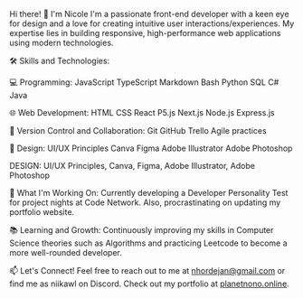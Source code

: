 Hi there! 👋 I'm Nicole
I'm a passionate front-end developer with a keen eye for design and a love for creating intuitive user interactions/experiences. My expertise lies in building responsive, high-performance web applications using modern technologies.

🛠️ Skills and Technologies:

💻 Programming:
JavaScript
TypeScript
Markdown
Bash
Python
SQL
C#
Java

🌐 Web Development:
HTML
CSS
React
P5.js
Next.js
Node.js
Express.js

🔧 Version Control and Collaboration:
Git
GitHub
Trello
Agile practices

🎨 Design:
UI/UX Principles
Canva
Figma
Adobe Illustrator
Adobe Photoshop

DESIGN: UI/UX Principles, Canva, Figma, Adobe Illustrator, Adobe Photoshop

🌟 What I'm Working On:
Currently developing a Developer Personality Test for project nights at Code Network. Also, procrastinating on updating my portfolio website.

📚 Learning and Growth:
Continuously improving my skills in Computer Science theories such as Algorithms and practicing Leetcode to become a more well-rounded developer.


📫 Let's Connect!
Feel free to reach out to me at nhordejan@gmail.com or find me as niikawl on Discord. Check out my portfolio at [planetnono.online](https://www.planetnono.online/).



<!---
Nhordejan/Nhordejan is a ✨ special ✨ repository because its `README.md` (this file) appears on your GitHub profile.
You can click the Preview link to take a look at your changes.
--->
